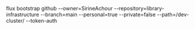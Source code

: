 flux bootstrap github --owner=SirineAchour --repository=library-infrastructure --branch=main --personal=true --private=false --path=/dev-cluster/ 
--token-auth 

